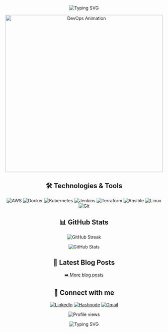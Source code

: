<div align="center">
  <img src="https://readme-typing-svg.herokuapp.com?font=Architects+Daughter&color=7AF79A&size=30&lines=Hey!+I'm+Sarthak+Parashar!;DevOps+Engineer...;Cloud+Enthusiast...;And+Continuous+Learner!;" alt="Typing SVG">
</div>

<p align="center">
  <img src="https://github.com/sarthakparashar/sarthakparashar/blob/main/assets/devops-animation.gif" alt="DevOps Animation" width="500">
</p>

<h2 align="center">🛠️ Technologies & Tools</h2>

<p align="center">
  <img src="https://img.shields.io/badge/AWS-%23FF9900.svg?style=for-the-badge&logo=amazon-aws&logoColor=white" alt="AWS">
  <img src="https://img.shields.io/badge/Docker-2CA5E0?style=for-the-badge&logo=docker&logoColor=white" alt="Docker">
  <img src="https://img.shields.io/badge/kubernetes-326ce5.svg?&style=for-the-badge&logo=kubernetes&logoColor=white" alt="Kubernetes">
  <img src="https://img.shields.io/badge/Jenkins-D24939?style=for-the-badge&logo=Jenkins&logoColor=white" alt="Jenkins">
  <img src="https://img.shields.io/badge/Terraform-7B42BC?style=for-the-badge&logo=terraform&logoColor=white" alt="Terraform">
  <img src="https://img.shields.io/badge/Ansible-000000?style=for-the-badge&logo=ansible&logoColor=white" alt="Ansible">
  <img src="https://img.shields.io/badge/Linux-FCC624?style=for-the-badge&logo=linux&logoColor=black" alt="Linux">
  <img src="https://img.shields.io/badge/GIT-E44C30?style=for-the-badge&logo=git&logoColor=white" alt="Git">
</p>

<h2 align="center">📊 GitHub Stats</h2>

<p align="center">
  <img src="https://github-readme-streak-stats.herokuapp.com/?user=sarthakparashar&theme=radical" alt="GitHub Streak">
</p>

<p align="center">
  <img src="https://github-readme-stats.vercel.app/api?username=sarthakparashar&show_icons=true&theme=radical" alt="GitHub Stats">
</p>

<h2 align="center">📝 Latest Blog Posts</h2>

<!-- BLOG-POST-LIST:START -->
<!-- BLOG-POST-LIST:END -->

<p align="center">
  <a href="https://sarthakparashar.hashnode.dev/">➡️ More blog posts</a>
</p>

<h2 align="center">🤝 Connect with me</h2>

<p align="center">
  <a href="https://linkedin.com/in/sarthakparashar"><img src="https://img.shields.io/badge/LinkedIn-0077B5?style=for-the-badge&logo=linkedin&logoColor=white" alt="LinkedIn"></a>
  <a href="https://sarthakparashar.hashnode.dev/"><img src="https://img.shields.io/badge/Hashnode-2962FF?style=for-the-badge&logo=hashnode&logoColor=white" alt="Hashnode"></a>
  <a href="mailto:sarthakparashar@gmail.com"><img src="https://img.shields.io/badge/Gmail-D14836?style=for-the-badge&logo=gmail&logoColor=white" alt="Gmail"></a>
</p>

<p align="center">
  <img src="https://komarev.com/ghpvc/?username=sarthakparashar&label=Profile%20views&color=blueviolet&style=flat" alt="Profile views">
</p>

<div align="center">
  <img src="https://readme-typing-svg.herokuapp.com?font=Architects+Daughter&color=7AF79A&size=30&lines=Thanks+for+visiting!;Come+back+soon!" alt="Typing SVG">
</div>
